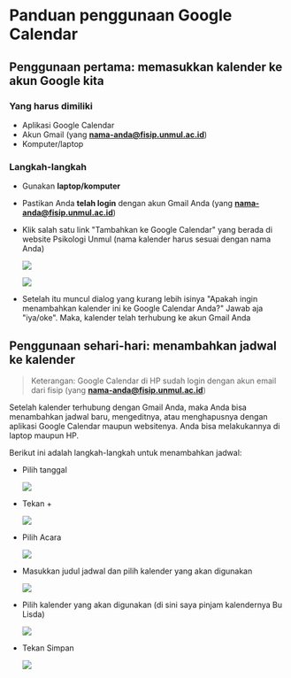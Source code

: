 # Panduan penggunaan Google Calendar

## Penggunaan pertama: memasukkan kalender ke akun Google kita

### Yang harus dimiliki

- Aplikasi Google Calendar
- Akun Gmail (yang **nama-anda@fisip.unmul.ac.id**)
- Komputer/laptop

### Langkah-langkah

- Gunakan **laptop/komputer**

- Pastikan Anda **telah login** dengan akun Gmail Anda (yang **nama-anda@fisip.unmul.ac.id**)

- Klik salah satu link "Tambahkan ke Google Calendar" yang berada di website Psikologi Unmul (nama kalender harus sesuai dengan nama Anda)

  ![](https://i.ibb.co/Q9xbTGs/IMG-20200302-132745-848.jpg)

  ![](https://i.ibb.co/GvcgyjQ/IMG-20200302-132802-040.jpg)
  
- Setelah itu muncul dialog yang kurang lebih isinya "Apakah ingin menambahkan kalender ini ke Google Calendar Anda?" Jawab aja "iya/oke". Maka, kalender telah terhubung ke akun Gmail Anda

## Penggunaan sehari-hari: menambahkan jadwal ke kalender

> Keterangan: Google Calendar di HP sudah login dengan akun email dari fisip (yang **nama-anda@fisip.unmul.ac.id**)

Setelah kalender terhubung dengan Gmail Anda, maka Anda bisa menambahkan jadwal baru, mengeditnya, atau menghapusnya dengan aplikasi Google Calendar maupun websitenya. Anda bisa melakukannya di laptop maupun HP.

Berikut ini adalah langkah-langkah untuk menambahkan jadwal:

- Pilih tanggal

  ![](https://i.ibb.co/nDW4b2R/IMG-20200302-133944-284.jpg)
  
- Tekan +

  ![](https://i.ibb.co/vwdNgbr/IMG-20200302-134008-358.jpg)
  
- Pilih Acara

  ![](https://i.ibb.co/RvkbmGK/IMG-20200302-134029-456.jpg)
  
- Masukkan judul jadwal dan pilih kalender yang akan digunakan

  ![](https://i.ibb.co/jTw2Ff1/IMG-20200302-144210-237.jpg)
 
- Pilih kalender yang akan digunakan (di sini saya pinjam kalendernya Bu Lisda)

  ![](https://i.ibb.co/b7THfnt/IMG-20200302-152224-103.jpg)
  
- Tekan Simpan

  ![](https://i.ibb.co/kg232Xf/IMG-20200302-144242-253.jpg)